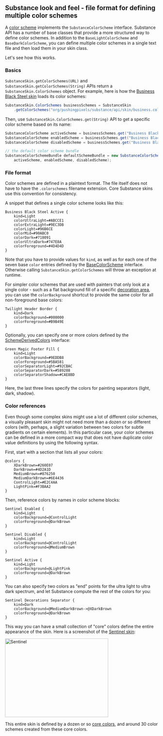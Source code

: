 ## Substance look and feel - file format for defining multiple color schemes

A [color scheme](colorschemes.md) implements the `SubstanceColorScheme` interface. Substance API has a number of base classes that provide a more structured way to define color schemes. In addition to the `BaseLightColorScheme` and `BaseDarkColorScheme`, you can define multiple color schemes in a single text file and then load them in your skin class.

Let's see how this works.

### Basics

`SubstanceSkin.getColorSchemes(URL)` and `SubstanceSkin.getColorSchemes(String)` APIs return a `SubstanceSkin.ColorSchemes` object. For example, here is how the [Business Black Steel skin](toneddown.md#business-black-steel) loads its color schemes:

```java
SubstanceSkin.ColorSchemes businessSchemes = SubstanceSkin
    .getColorSchemes("org/pushingpixels/substance/api/skin/business.colorschemes");
```

Then, use `SubstanceSkin.ColorSchemes.get(String)` API to get a specific color scheme based on its name:

```java
SubstanceColorScheme activeScheme = businessSchemes.get("Business Black Steel Active");
SubstanceColorScheme enabledScheme = businessSchemes.get("Business Black Steel Enabled");
SubstanceColorScheme disabledScheme = businessSchemes.get("Business Black Steel Disabled");

// the default color scheme bundle
SubstanceColorSchemeBundle defaultSchemeBundle = new SubstanceColorSchemeBundle(
    activeScheme, enabledScheme, disabledScheme);
```

### File format

Color schemes are defined in a plaintext format. The file itself does not have to have the `.colorschemes` filename extension. Core Substance skins use this convention for consistency.

A snippet that defines a single color scheme looks like this:

```plaintext
Business Black Steel Active {
    kind=Light
    colorUltraLight=#ABCCE1
    colorExtraLight=#9EC3DB
    colorLight=#96B6CE
    colorMid=#90ABC0
    colorDark=#718091
    colorUltraDark=#747E8A
    colorForeground=#4D4D4D
}
```

Note that you have to provide values for `kind`, as well as for each one of the seven base `color` entries defined by the [BaseColorScheme](https://github.com/kirill-grouchnikov/radiance/blob/master/substance/src/main/java/org/pushingpixels/substance/api/colorscheme/BaseColorScheme.java) interface. Otherwise calling `SubstanceSkin.getColorSchemes` will throw an exception at runtime.

For simpler color schemes that are used with painters that only look at a single color - such as a flat background fill of a specific [decoration area](../painters/decoration.md), you can use the `colorBackground` shortcut to provide the same color for all non-foreground base colors:

```plaintext
Twilight Header Border {
    kind=Dark
    colorBackground=#000000
    colorForeground=#B9B49E
}
```

Optionally, you can specify one or more colors defined by the [SchemeDerivedColors](https://github.com/kirill-grouchnikov/radiance/blob/master/substance/src/main/java/org/pushingpixels/substance/api/colorscheme/SchemeDerivedColors.java) interface:

```plaintext
Green Magic Footer Fill {
    kind=Light
    colorBackground=#9EDDB8
    colorForeground=#5BA581
    colorSeparatorLight=#92CBAC
    colorSeparatorDark=#589288
    colorSeparatorShadow=#CAE8BD
}
```

Here, the last three lines specify the colors for painting separators (light, dark, shadow).

### Color references

Even though some complex skins might use a lot of different color schemes, a visually pleasant skin might not need more than a dozen or so different colors (with, perhaps, a slight variation between two colors for subtle gradients on certain elements). In this particular case, your color schemes can be defined in a more compact way that does not have duplicate color value definitions by using the following syntax.

First, start with a section that lists all your colors:

```plaintext
@colors {
    XDarkBrown=#260E07
    DarkBrown=#4D2A1D
    MediumBrown=#876250
    MediumDarkBrown=#6E4436
    ControlLight=#E2C4AA
    LightPink=#F3BAA2
}
```

Then, reference colors by names in color scheme blocks:
```plaintext
Sentinel Enabled {
    kind=Light
    colorBackground=@ControlLight
    colorForeground=@DarkBrown
}

Sentinel Disabled {
    kind=Light
    colorBackground=@ControlLight
    colorForeground=@MediumBrown
}

Sentinel Active {
    kind=Light
    colorBackground=@LightPink
    colorForeground=@DarkBrown
}
```

You can also specify two colors as "end" points for the ultra light to ultra dark spectrum, and let Substance compute the rest of the colors for you:

```plaintext
Sentinel Decorations Separator {
    kind=Dark
    colorBackground=@MediumDarkBrown->@XDarkBrown
    colorForeground=@DarkBrown
}
```

This way you can have a small collection of "core" colors define the entire appearance of the skin. Here is a screenshot of the [Sentinel skin](toneddown.md#sentinel):

<img alt="Sentinel" src="https://raw.githubusercontent.com/kirill-grouchnikov/radiance/master/docs/images/substance/skins/sentinel1.png" width="340" height="258">

This entire skin is defined by a dozen or so [core colors](https://github.com/kirill-grouchnikov/radiance/blob/master/substance/src/main/resources/org/pushingpixels/substance/api/skin/sentinel.colorschemes), and around 30 color schemes created from these core colors.
